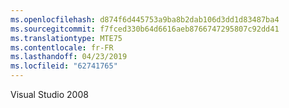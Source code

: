```yaml
---
ms.openlocfilehash: d874f6d445753a9ba8b2dab106d3dd1d83487ba4
ms.sourcegitcommit: f7fced330b64d6616aeb8766747295807c92dd41
ms.translationtype: MTE75
ms.contentlocale: fr-FR
ms.lasthandoff: 04/23/2019
ms.locfileid: "62741765"
---
```

Visual Studio 2008
